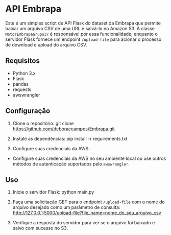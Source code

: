 # API Embrapa

Este é um simples script de API Flask do dataset da Embrapa que permite baixar um arquivo CSV de uma URL e salvá-lo no Amazon S3. A classe `MotorEmbrapaGrupo37` é responsável por essa funcionalidade, enquanto o servidor Flask fornece um endpoint `/upload-file` para acionar o processo de download e upload do arquivo CSV.

## Requisitos

- Python 3.x
- Flask
- pandas
- requests
- awswrangler

## Configuração

1. Clone o repositório:
git clone https://github.com/deboraccampos/Embrapa.git

3. Instale as dependências:
pip install -r requirements.txt

3. Configure suas credenciais da AWS:
- Configure suas credenciais da AWS no seu ambiente local ou use outros métodos de autenticação suportados pelo `awswrangler`.

## Uso

1. Inicie o servidor Flask:
python main.py
  
2. Faça uma solicitação GET para o endpoint `/upload-file` com o nome do arquivo desejado como um parâmetro de consulta:
http://127.0.0.1:5000/upload-file?file_name=nome_do_seu_arquivo_csv

3. Verifique a resposta do servidor para ver se o arquivo foi baixado e salvo com sucesso no S3.
